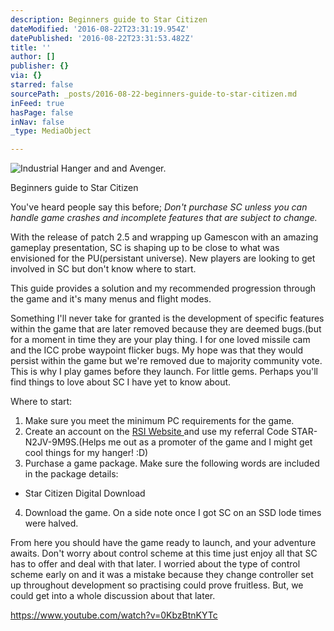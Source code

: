 ```yaml
---
description: Beginners guide to Star Citizen
dateModified: '2016-08-22T23:31:19.954Z'
datePublished: '2016-08-22T23:31:53.482Z'
title: ''
author: []
publisher: {}
via: {}
starred: false
sourcePath: _posts/2016-08-22-beginners-guide-to-star-citizen.md
inFeed: true
hasPage: false
inNav: false
_type: MediaObject

---
```

![Industrial Hanger and and Avenger.](https://the-grid-user-content.s3-us-west-2.amazonaws.com/e3d40f7e-f79f-44ab-9f98-975da227e7b9.png)

Beginners guide to Star Citizen

You've heard people say this before; _Don't purchase SC unless you can handle game crashes and incomplete features that are subject to change._

With the release of patch 2.5 and wrapping up Gamescon with an amazing gameplay presentation, SC is shaping up to be close to what was envisioned for the PU(persistant universe). New players are looking to get involved in SC but don't know where to start.

This guide provides a solution and my recommended progression through the game and it's many menus and flight modes. 

Something I'll never take for granted is the development of specific features within the game that are later removed because they are deemed bugs.(but for a moment in time they are your play thing. I for one loved missile cam and the ICC probe waypoint flicker bugs. My hope was that they would persist within the game but we're removed due to majority community vote. This is why I play games before they launch. For little gems. Perhaps you'll find things to love about SC I have yet to know about. 

Where to start: 

1. Make sure you meet the minimum PC requirements for the game. 
2. Create an account on the [RSI Website ][0]and use my referral Code STAR-N2JV-9M9S.(Helps me out as a promoter of the game and I might get cool things for my hanger! :D)
3. Purchase a game package. Make sure the following words are included in the package details:
  * Star Citizen Digital Download
4. Download the game. On a side note once I got SC on an SSD lode times were halved.

From here you should have the game ready to launch, and your adventure awaits. Don't worry about control scheme at this time just enjoy all that SC has to offer and deal with that later. I worried about the type of control scheme early on and it was a mistake because they change controller set up throughout development so practising could prove fruitless. But, we could get into a whole discussion about that later.

https://www.youtube.com/watch?v=0KbzBtnKYTc

[0]: https://robertsspaceindustries.com/ "RSI"